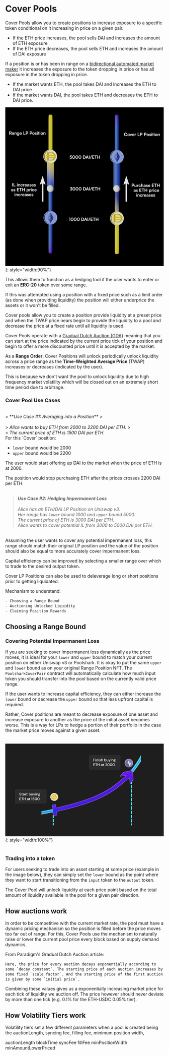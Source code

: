 # Cover Pools
<!-- Cover Position alongside Range Position -->
Cover Pools allow you to create positions to increase exposure to a specific token conditional on it increasing in price on a given pair.</br>

* If the ETH price increases, the pool sells DAI and increases the amount of ETH exposure
* If the ETH price decreases, the pool sells ETH and increases the amount of DAI exposure

If a position is or has been in range on a [bidirectional automated market maker](##-bidirectional-automated-market-maker) it increases the exposure to the token dropping in price or has all exposure in the token dropping in price.</br>

* If the market wants ETH, the pool takes DAI and increases the ETH to DAI price
* If the market wants DAI, the pool takes ETH and decreases the ETH to DAI price.

![Range Order 1](cover-vs-range.png){: style="width:90%"}

This allows them to function as a hedging tool if the user wants to enter or exit an **ERC-20** token over some range. 

If this was attempted using a position with a fixed price such as a limit order (as done when providing liquidity) the position will either underprice the assets or it won't be filled.

Cover pools allow you to create a position provide liquidity at a preset price and when the TWAP price nears begin to provide the liquidity to a pool and decrease the price at a fixed rate until all liquidity is used.

Cover Pools operate with a [Gradual Dutch Auction (GDA)](https://www.paradigm.xyz/2022/04/gda) meaning that you can start at the price indicated by the current price tick of your position and begin to offer a more discounted price until it is accepted by the market.

As a **Range Order**, Cover Positions will unlock periodically unlock liquidity across a price range as the **Time-Weighted Average Price** (TWAP) increases or decreases (indicated by the user).

This is because we don't want the pool to unlock liquidity due to high frequency market volatility which will be closed out on an extremely short time period due to arbitrage.

### Cover Pool Use Cases

</br>
> **<em>Use Case #1: Averaging into a Position</em>**
> </br></br>
> <em>Alice wants to buy ETH from 2000 to 2200 DAI per ETH.</em>
> </br>
> <em>The current price of ETH is 1500 DAI per ETH.</em>

</br>
For this `Cover` position:

* `lower` bound would be 2000
* `upper` bound would be 2200

The user would start offering up DAI to the market when the price of ETH is at 2000.

The position would stop purchasing ETH after the prices crosses 2200 DAI per ETH.
</br></br>
> **<em>Use Case #2: Hedging Impermanent Loss</em>**
> </br></br>
> <em>Alice has an ETH/DAI LP Position on Uniswap v3.</em>
> </br>
> <em>Her range has `lower` bound 1000 and `upper` bound 5000.</em>
> </br>
> <em>The current price of ETH is 3000 DAI per ETH.</em>
> </br>
> <em>Alice wants to cover potential IL from 3000 to 5000 DAI per ETH.</em>

</br>
Assuming the user wants to cover any potential impermanent loss, this range should match their original LP position and the value of the position should also be equal to more accurately cover impermanent loss.

Capital efficiency can be improved by selecting a smaller range over which to trade to the desired output token.

Cover LP Positions can also be used to deleverage long or short positions prior to getting liquidated.

Mechanism to understand:
```
- Choosing a Range Bound
- Auctioning Unlocked Liquidity
- Claiming Position Rewards
```
## Choosing a Range Bound

### Covering Potential Impermanent Loss
<!-- add subtext below image -->
If you are seeking to cover impermanent loss dynamically as the price moves, it is ideal for your `lower` and `upper` bound to match your current position on either Uniswap v3 or Poolshark. It is okay to put the same `upper` and `lower` bound as on your original Range Position NFT. The `PoolsharkCoverPair` contract will automatically calculate how much input token you should transfer into the pool based on the currently valid price range.

If the user wants to increase capital efficiency, they can either increase the `lower` bound or decrease the `upper` bound so that less upfront capital is required.

Rather, Cover positions are meant to decrease exposure of one asset and increase exposure to another as the price of the initial asset becomes worse. This is a way for LPs to hedge a portion of their portfolio in the case the market price moves against a given asset.
</br></br></br>
![Range Order 1](cover_position.png){: style="width:100%"}
</br></br>

### Trading into a token
For users seeking to trade into an asset starting at some price (example in the image below), they can simply set the `lower` bound as the point where they want to start transitioning from the `input` token to the `output` token. 

The Cover Pool will unlock liquidity at each price point based on the total amount of liquidity available in the pool for a given pair direction.

## How auctions work

In order to be competitive with the current market rate, the pool must have a dynamic pricing mechanism so the position is filled before the price moves too far out of range. For this, Cover Pools use the mechanism to naturally raise or lower the current pool price every block based on supply demand dynamics.

From Paradigm's Gradual Dutch Auction article:
```
Here, the price for every auction decays exponentially according to some `decay constant`. The starting price of each auction increases by some fixed `scale factor`. And the starting price of the first auction is given by some `initial price`.
```

Combining these values gives us a exponentially increasing market price for each tick of liquidity we auction off. The price however should never deviate by more than one tick (e.g. 0.1% for the ETH-USDC 0.05% tier).

## How Volatility Tiers work

Volatility tiers set a few different parameters when a pool is created being the auctionLength, syncing fee, filling fee, minimum position width, 

auctionLength
blockTime
syncFee
fillFee
minPositionWidth
minAmountLowerPriced



<br/><br/>